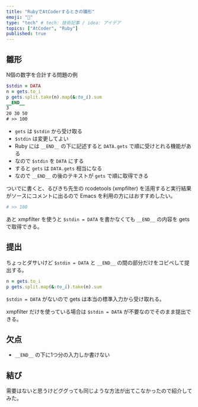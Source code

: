 ```yaml
---
title: "RubyでAtCoderするときの雛形"
emoji: "📑"
type: "tech" # tech: 技術記事 / idea: アイデア
topics: ["AtCoder", "Ruby"]
published: true
---
```


## 雛形

N個の数字を合計する問題の例

```ruby
$stdin = DATA
n = gets.to_i
p gets.split.take(n).map(&:to_i).sum
__END__
3
20 30 50
# >> 100
```
- `gets` は `$stdin` から受け取る
- `$stdin` は変更してよい
- Ruby には `__END__` の下に記述すると `DATA.gets` で順に受けとれる機能がある
- なので `$stdin` を `DATA` にする
- すると `gets` は `DATA.gets` 相当になる
- なので `__END__` の後のテキストが `gets` で順に取得できる

ついでに書くと、るびきち先生の rcodetools (xmpfilter) を活用すると実行結果がソースにコメントに出るので Emacs を利用の方にはおすすめしたい。

```ruby
# >> 100
```

あと xmpfilter を使うと `$stdin = DATA` を書かなくても `__END__` の内容を gets で取得できる。

## 提出 

ちょっとダサいけど `$stdin = DATA` と `__END__` の間の部分だけをコピペして提出する。

```ruby
n = gets.to_i
p gets.split.map(&:to_i).take(n).sum
```

`$stdin = DATA` がないので gets は本当の標準入力から受け取れる。

xmpfilter だけを使っている場合は `$stdin = DATA` が不要なのでそのまま提出できる。

## 欠点

- `__END__` の下に1つ分の入力しか書けない

## 結び

需要はないと思うけどググっても同じような方法が出てこなかったので紹介してみた。
